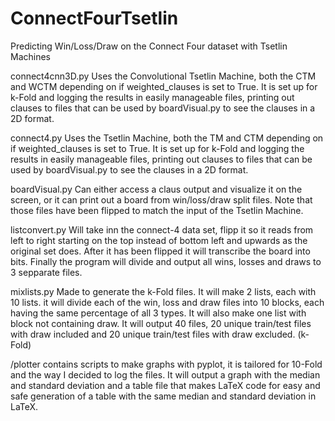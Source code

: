 # ConnectFourTsetlin
Predicting Win/Loss/Draw on the Connect Four dataset with Tsetlin Machines


connect4cnn3D.py Uses the Convolutional Tsetlin Machine, both the CTM and WCTM depending on if weighted_clauses is set to True.
                  It is set up for k-Fold and logging the results in easily manageable files, printing out clauses to files that
                  can be used by boardVisual.py to see the clauses in a 2D format.

connect4.py      Uses the Tsetlin Machine, both the TM and CTM depending on if weighted_clauses is set to True.
                  It is set up for k-Fold and logging the results in easily manageable files, printing out clauses to files that
                  can be used by boardVisual.py to see the clauses in a 2D format.

boardVisual.py   Can either access a claus output and visualize it on the screen, or it can print out a board from win/loss/draw 
                  split files. Note that those files have been flipped to match the input of the Tsetlin Machine.

listconvert.py   Will take inn the connect-4 data set, flipp it so it reads from left to right starting on the top instead of bottom
                  left and upwards as the original set does. After it has been flipped it will transcribe the board into bits. Finally
                  the program will divide and output all wins, losses and draws to 3 sepparate files.

mixlists.py      Made to generate the k-Fold files. It will make 2 lists, each with 10 lists. it will divide each of the win, loss and
                  draw files into 10 blocks, each having the same percentage of all 3 types. It will also make one list with block not 
                  containing draw. It will output 40 files, 20 unique train/test files with draw included and 20 unique train/test files
                  with draw excluded. (k-Fold)
 
 /plotter  contains scripts to make graphs with pyplot, it is tailored for 10-Fold and the way I decided to log the files.
          It will output a graph with the median and standard deviation and a table file that makes LaTeX code for easy and 
          safe generation of a table with the same median and standard deviation in LaTeX.
